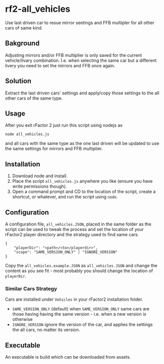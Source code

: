 # rf2-all_vehicles

Use last driven car to resue mirror seetings and FFB multipler for all other cars of same kind.

## Bakground

Adjusting mirrors and/or FFB multiplier is only saved for the current vehicle/livary combination. I.e. when selecting the same car but a different livery you need to set the mirrors and FFB once again.

## Solution

Extract the last driven cars' settings and apply/copy those settings to the all other cars of the same type.

## Usage

After you exit rFactor 2 just run this script using nodejs as

```node all_vehicles.js```

and all cars with the same type as the one last driven will be updated to use the same settings for mirrors and FFB multiplier.

## Installation

1. Download node and install.
2. Place the script ```all_vehicles.js``` anywhere you like (ensure you have write permissions though).
3. Open a command prompt and CD to the location of the script, create a shortcut, or whatever, and run the script using ```node```.

## Configuration

A configuration file, ```all_vehicles.JSON```, placed in the same folder as the script can be used to tweak the process and set the location of your rFactor2 player directory and the strategy used to find same cars. 

```
{
    "playerDir": "<path>/<to>/playerdir>",
    "scope": "SAME_VERSION_ONLY" | "IGNORE_VERSION"
}
```

Copy the ```all_vehicles.example.JSON``` as ```all_vehicles.JSON``` and change the content as you see fit - most probably you should change the location of ```playerDir```. 

### Similar Cars Strategy

Cars are installed under ```Vehicles``` in your rFactor2 installation folder.

* ```SAME_VERSION_ONLY``` (default) 
  when ```SAME_VERSION_ONLY``` same cars are those having having the same version - i.e. when a new version is
  otherwise
* ```IGNORE_VERSION``` ignore the version of the car, and applies the settings the all cars, no matter its version. 

## Executable 

An executable is build which can be downloaded from assets.


